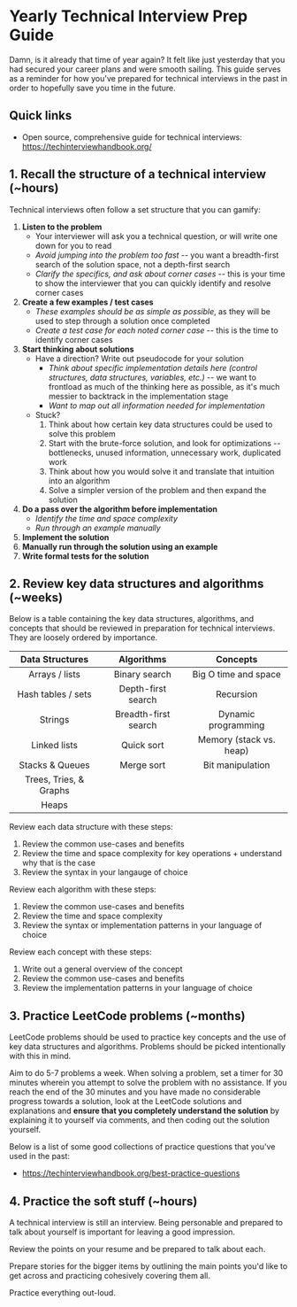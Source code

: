 # Yearly Technical Interview Prep Guide

Damn, is it already that time of year again? It felt like just yesterday that you had secured your career plans and were smooth sailing. This guide serves as a reminder for how you've prepared for technical interviews in the past in order to hopefully save you time in the future.

## Quick links

* Open source, comprehensive guide for technical interviews: https://techinterviewhandbook.org/

## 1. Recall the structure of a technical interview (~hours)

Technical interviews often follow a set structure that you can gamify:

1. **Listen to the problem**
   * Your interviewer will ask you a technical question, or will write one down for you to read
   * *Avoid jumping into the problem too fast* -- you want a breadth-first search of the solution space, not a depth-first search
   * *Clarify the specifics, and ask about corner cases* -- this is your time to show the interviewer that you can quickly identify and resolve corner cases
2. **Create a few examples / test cases**
   * *These examples should be as simple as possible*, as they will be used to step through a solution once completed
   * *Create a test case for each noted corner case* -- this is the time to identify corner cases
3. **Start thinking about solutions**
   * Have a direction? Write out pseudocode for your solution
     * *Think about specific implementation details here (control structures, data structures, variables, etc.)* -- we want to frontload as much of the thinking here as possible, as it's much messier to backtrack in the implementation stage
     * *Want to map out all information needed for implementation*
   * Stuck?
     1. Think about how certain key data structures could be used to solve this problem
     2. Start with the brute-force solution, and look for optimizations -- bottlenecks, unused information, unnecessary work, duplicated work
     3. Think about how you would solve it and translate that intuition into an algorithm
     4. Solve a simpler version of the problem and then expand the solution
4. **Do a pass over the algorithm before implementation**
   * *Identify the time and space complexity*
   * *Run through an example manually*
5. **Implement the solution**
6. **Manually run through the solution using an example**
7. **Write formal tests for the solution**

## 2. Review key data structures and algorithms (~weeks)

Below is a table containing the key data structures, algorithms, and concepts that should be reviewed in preparation for technical interviews. They are loosely ordered by importance.

|    Data Structures     |      Algorithms      |        Concepts         |
| :--------------------: | :------------------: | :---------------------: |
|     Arrays / lists     |    Binary search     |  Big O time and space   |
|   Hash tables / sets   |  Depth-first search  |        Recursion        |
|        Strings         | Breadth-first search |   Dynamic programming   |
|      Linked lists      |      Quick sort      | Memory (stack vs. heap) |
|    Stacks & Queues     |      Merge sort      |    Bit manipulation     |
| Trees, Tries, & Graphs |                      |                         |
|         Heaps          |                      |                         |

Review each data structure with these steps:

1. Review the common use-cases and benefits
2. Review the time and space complexity for key operations + understand why that is the case
3. Review the syntax in your langauge of choice

Review each algorithm with these steps:

1. Review the common use-cases and benefits
2. Review the time and space complexity
3. Review the syntax or implementation patterns in your language of choice

Review each concept with these steps:

1. Write out a general overview of the concept
2. Review the common use-cases and benefits
3. Review the implementation patterns in your language of choice

## 3. Practice LeetCode problems (~months)

LeetCode problems should be used to practice key concepts and the use of key data structures and algorithms. Problems should be picked intentionally with this in mind.

Aim to do 5-7 problems a week. When solving a problem, set a timer for 30 minutes wherein you attempt to solve the problem with no assistance. If you reach the end of the 30 minutes and you have made no considerable progress towards a solution, look at the LeetCode solutions and explanations and **ensure that you completely understand the solution** by explaining it to yourself via comments, and then coding out the solution yourself.

Below is a list of some good collections of practice questions that you've used in the past:

* https://techinterviewhandbook.org/best-practice-questions

## 4. Practice the soft stuff (~hours)

A technical interview is still an interview. Being personable and prepared to talk about yourself is important for leaving a good impression.

Review the points on your resume and be prepared to talk about each. 

Prepare stories for the bigger items by outlining the main points you'd like to get across and practicing cohesively covering them all.

Practice everything out-loud.
